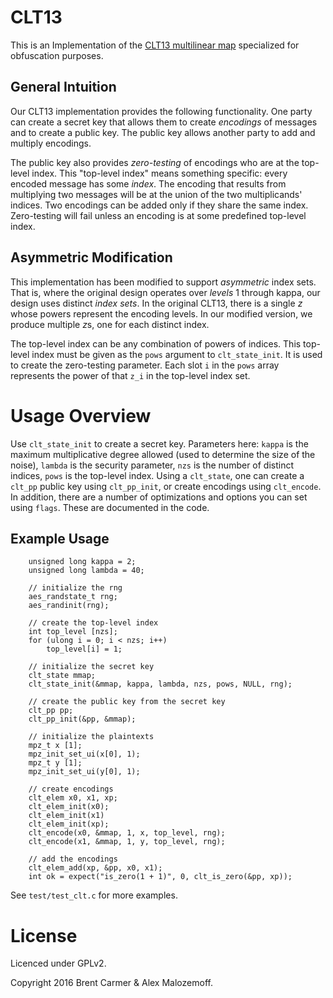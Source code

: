 CLT13
=====
This is an Implementation of the [CLT13 multilinear map](https://eprint.iacr.org/2013/183) specialized for
obfuscation purposes. 

General Intuition
-----------------
Our CLT13 implementation provides the following functionality. One party can
create a secret key that allows them to create *encodings* of messages and to
create a public key. The public key allows another party to add and multiply
encodings.

The public key also provides *zero-testing* of encodings who are at the
top-level index. This "top-level index" means something specific: every encoded
message has some *index*.  The encoding that results from multiplying two
messages will be at the union of the two multiplicands' indices. Two encodings
can be added only if they share the same index. Zero-testing will fail unless
an encoding is at some predefined top-level index.

Asymmetric Modification
-----------------------
This implementation has been modified to support *asymmetric* index sets. That
is, where the original design operates over *levels* 1 through kappa, our
design uses distinct *index sets*. In the original CLT13, there is a single
*z* whose powers represent the encoding levels. In our modified version, we
produce multiple *z*s, one for each distinct index.

The top-level index can be any combination of powers of indices. This top-level
index must be given as the `pows` argument to `clt_state_init`. It is used to
create the zero-testing parameter. Each slot `i` in the `pows` array represents
the power of that `z_i` in the top-level index set.

Usage Overview
==============
Use `clt_state_init` to create a secret key. Parameters here: `kappa` is the
maximum multiplicative degree allowed (used to determine the size of the
noise), `lambda` is the security parameter, `nzs` is the number of distinct
indices, `pows` is the top-level index. Using a `clt_state`, one can create
a `clt_pp` public key using `clt_pp_init`, or create encodings using
`clt_encode`. In addition, there are a number of optimizations and options
you can set using `flags`. These are documented in the code.

Example Usage
-------------
```
    unsigned long kappa = 2;
    unsigned long lambda = 40; 

    // initialize the rng
    aes_randstate_t rng;
    aes_randinit(rng);

    // create the top-level index
    int top_level [nzs];
    for (ulong i = 0; i < nzs; i++) 
        top_level[i] = 1;

    // initialize the secret key
    clt_state mmap;
    clt_state_init(&mmap, kappa, lambda, nzs, pows, NULL, rng);

    // create the public key from the secret key
    clt_pp pp;
    clt_pp_init(&pp, &mmap);

    // initialize the plaintexts
    mpz_t x [1];
    mpz_init_set_ui(x[0], 1);
    mpz_t y [1];
    mpz_init_set_ui(y[0], 1);

    // create encodings
    clt_elem x0, x1, xp;
    clt_elem_init(x0);
    clt_elem_init(x1)
    clt_elem_init(xp);
    clt_encode(x0, &mmap, 1, x, top_level, rng);
    clt_encode(x1, &mmap, 1, y, top_level, rng);

    // add the encodings
    clt_elem_add(xp, &pp, x0, x1);
    int ok = expect("is_zero(1 + 1)", 0, clt_is_zero(&pp, xp));
```

See `test/test_clt.c` for more examples.

License
=======
Licenced under GPLv2.

Copyright 2016 Brent Carmer & Alex Malozemoff.
